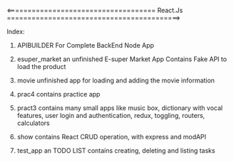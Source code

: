 <!-- Welcome to the Repo of ShaikhJavedOfficial!
This Repo is Only for Educational Purpose! -->

<==================================== React.Js ==========================================>

Index:

1. APIBUILDER
   For Complete BackEnd Node App

2. esuper_market
   an unfinished E-super Market App Contains Fake API to load the product

3. movie
   unfinished app for loading and adding the movie information

4. prac4
   contains practice app

5. pract3
   contains many small apps like music box, dictionary with vocal features, user login and authentication, redux, toggling, routers, calculators

6. show
   contains React CRUD operation, with express and modAPI

7. test_app
   an TODO LIST contains creating, deleting and listing tasks

<!-- feels free to customize this list and also contribute by pushing your ideas to this Repo! -->
